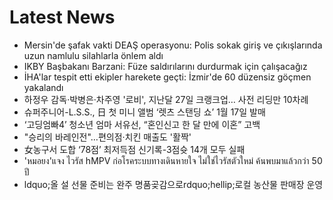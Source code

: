 # Latest News
-  Mersin'de şafak vakti DEAŞ operasyonu: Polis sokak giriş ve çıkışlarında uzun namlulu silahlarla önlem aldı
-  IKBY Başbakanı Barzani: Füze saldırılarını durdurmak için çalışacağız
-  İHA'lar tespit etti ekipler harekete geçti: İzmir'de 60 düzensiz göçmen yakalandı
-  하정우 감독·박병은·차주영 '로비', 지난달 27일 크랭크업… 사전 리딩만 10차례
-  슈퍼주니어-L.S.S., 日 첫 미니 앨범 ‘렛츠 스탠딩 쇼’ 1월 17일 발매
-  ‘고딩엄빠4’ 청소년 엄마 서유선, “혼인신고 한 달 만에 이혼” 고백
-  "승리의 바레인전"…편의점·치킨 매출도 '활짝'
-  女농구서 도합 ‘78점’ 최저득점 신기록-3점슛 14개 모두 실패
-  'หมอยง'แจง ไวรัส hMPV ก่อโรคระบบทางเดินหายใจ ไม่ใช่ไวรัสตัวใหม่ ค้นพบมาแล้วกว่า 50 ปี
-  ldquo;올 설 선물 준비는 완주 명품곶감으로rdquo;hellip;로컬 농산물 판매장 운영
